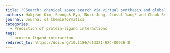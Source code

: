 ```yaml
---
title: "CSearch: chemical space search via virtual synthesis and global optimization"
authors: Hakjean Kim, Seongok Ryu, Nuri Jung, Jinsol Yang* and Chaok Seok*
journal: Journal of Cheminformatics
categories:
  - Prediction of protein-ligand interactions
tags:
  - protein-ligand interaction
redirect_to: https://doi.org/10.1186/s13321-024-00936-8
---
```


